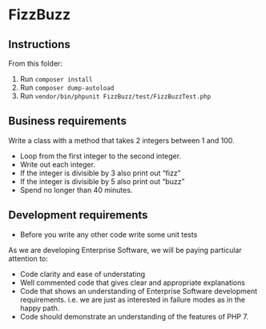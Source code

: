 # FizzBuzz

## Instructions
From this folder:

1. Run `composer install`
2. Run `composer dump-autoload`
3. Run `vendor/bin/phpunit FizzBuzz/test/FizzBuzzTest.php`

## Business requirements
Write a class with a method that takes 2 integers between 1 and 100.
- Loop from the first integer to the second integer.
- Write out each integer.
- If the integer is divisible by 3 also print out “fizz”
- If the integer is divisible by 5 also print out “buzz”
- Spend no longer than 40 minutes.

## Development requirements
- Before you write any other code write some unit tests

As we are developing Enterprise Software, we will be paying particular
attention to:
- Code clarity and ease of understating
- Well commented code that gives clear and appropriate explanations
- Code that shows an understanding of Enterprise Software development
requirements. i.e. we are just as interested in failure modes as in
the happy path.
- Code should demonstrate an understanding of the features of PHP 7. 
